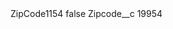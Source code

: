 <?xml version="1.0" encoding="UTF-8"?>
<CustomMetadata xmlns="http://soap.sforce.com/2006/04/metadata" xmlns:xsi="http://www.w3.org/2001/XMLSchema-instance" xmlns:xsd="http://www.w3.org/2001/XMLSchema">
    <label>ZipCode1154</label>
    <protected>false</protected>
    <values>
        <field>Zipcode__c</field>
        <value xsi:type="xsd:string">19954</value>
    </values>
</CustomMetadata>

